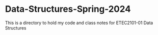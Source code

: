 # Data-Structures-Spring-2024
This is a directory to hold my code and class notes for ETEC2101-01 Data Structures